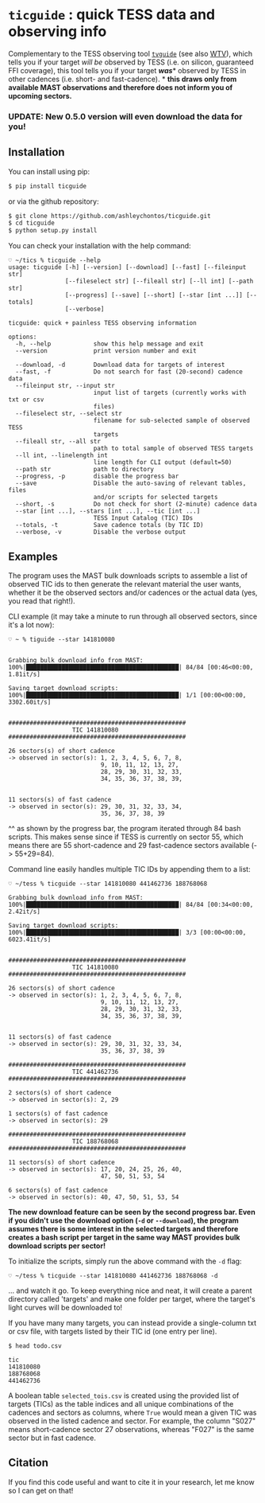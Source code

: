 # ``ticguide`` : quick TESS data and observing info

Complementary to the TESS observing tool [``tvguide``](https://github.com/tessgi/tvguide) (see also [WTV](https://heasarc.gsfc.nasa.gov/cgi-bin/tess/webtess/wtv.py)), which tells you if your target *will be* observed by TESS (i.e. on silicon, guaranteed FFI coverage), this tool tells you if your target ***was**** observed by TESS in other cadences (i.e. short- and fast-cadence). * **this draws only from available MAST observations and therefore does not inform you of upcoming sectors.** 

### UPDATE: New 0.5.0 version will even download the data for you!

## Installation
You can install using pip:

``` bash
$ pip install ticguide
```

or via the github repository:

``` bash
$ git clone https://github.com/ashleychontos/ticguide.git
$ cd ticguide
$ python setup.py install
```

You can check your installation with the help command:

```
♡ ~/tics % ticguide --help
usage: ticguide [-h] [--version] [--download] [--fast] [--fileinput str]
                [--fileselect str] [--fileall str] [--ll int] [--path str]
                [--progress] [--save] [--short] [--star [int ...]] [--totals]
                [--verbose]

ticguide: quick + painless TESS observing information

options:
  -h, --help            show this help message and exit
  --version             print version number and exit

  --download, -d        Download data for targets of interest
  --fast, -f            Do not search for fast (20-second) cadence data
  --fileinput str, --input str
                        input list of targets (currently works with txt or csv
                        files)
  --fileselect str, --select str
                        filename for sub-selected sample of observed TESS
                        targets
  --fileall str, --all str
                        path to total sample of observed TESS targets
  --ll int, --linelength int
                        line length for CLI output (default=50)
  --path str            path to directory
  --progress, -p        disable the progress bar
  --save                Disable the auto-saving of relevant tables, files
                        and/or scripts for selected targets
  --short, -s           Do not check for short (2-minute) cadence data
  --star [int ...], --stars [int ...], --tic [int ...]
                        TESS Input Catalog (TIC) IDs
  --totals, -t          Save cadence totals (by TIC ID)
  --verbose, -v         Disable the verbose output
```

## Examples

The program uses the MAST bulk downloads scripts to assemble a list of observed
TIC ids to then generate the relevant material the user wants, whether it be the
observed sectors and/or cadences or the actual data (yes, you read that right!).

CLI example (it may take a minute to run through all observed sectors, since it's
a lot now):

```
♡ ~ % tiguide --star 141810080


Grabbing bulk download info from MAST:
100%|███████████████████████████████████████████| 84/84 [00:46<00:00,  1.81it/s]

Saving target download scripts:
100%|███████████████████████████████████████████| 1/1 [00:00<00:00, 3302.60it/s]


##################################################
                  TIC 141810080                   
##################################################

26 sectors(s) of short cadence
-> observed in sector(s): 1, 2, 3, 4, 5, 6, 7, 8, 
                          9, 10, 11, 12, 13, 27, 
                          28, 29, 30, 31, 32, 33, 
                          34, 35, 36, 37, 38, 39, 
                                                

11 sectors(s) of fast cadence
-> observed in sector(s): 29, 30, 31, 32, 33, 34, 
                          35, 36, 37, 38, 39  
```

^^ as shown by the progress bar, the program iterated through 84 bash scripts. This 
makes sense since if TESS is currently on sector 55, which means there are 55 short-cadence 
and 29 fast-cadence sectors available (-> 55+29=84).

Command line easily handles multiple TIC IDs by appending them to a list:

```
♡ ~/tess % ticguide --star 141810080 441462736 188768068

Grabbing bulk download info from MAST:
100%|███████████████████████████████████████████| 84/84 [00:34<00:00,  2.42it/s]

Saving target download scripts:
100%|███████████████████████████████████████████| 3/3 [00:00<00:00, 6023.41it/s]


##################################################
                  TIC 141810080                   
##################################################

26 sectors(s) of short cadence
-> observed in sector(s): 1, 2, 3, 4, 5, 6, 7, 8, 
                          9, 10, 11, 12, 13, 27, 
                          28, 29, 30, 31, 32, 33, 
                          34, 35, 36, 37, 38, 39, 
                                                

11 sectors(s) of fast cadence
-> observed in sector(s): 29, 30, 31, 32, 33, 34, 
                          35, 36, 37, 38, 39    

##################################################
                  TIC 441462736                   
##################################################

2 sectors(s) of short cadence
-> observed in sector(s): 2, 29

1 sectors(s) of fast cadence
-> observed in sector(s): 29

##################################################
                  TIC 188768068                   
##################################################

11 sectors(s) of short cadence
-> observed in sector(s): 17, 20, 24, 25, 26, 40, 
                          47, 50, 51, 53, 54    

6 sectors(s) of fast cadence
-> observed in sector(s): 40, 47, 50, 51, 53, 54
```

**The new download feature can be seen by the second progress bar. Even if
you didn't use the download option (`-d` or `--download`), the program assumes
there is some interest in the selected targets and therefore creates a bash
script per target in the same way MAST provides bulk download scripts per sector!**

To initialize the scripts, simply run the above command with the `-d` flag:

```
♡ ~/tess % ticguide --star 141810080 441462736 188768068 -d
```

... and watch it go. To keep everything nice and neat, it will create
a parent directory called 'targets' and make one folder per target, where
the target's light curves will be downloaded to!

If you have many many targets, you can instead provide a single-column txt or csv file, with targets
listed by their TIC id (one entry per line).

```
$ head todo.csv

tic
141810080
188768068
441462736
```

A boolean table `selected_tois.csv` is created using the provided list of targets (TICs) as the table indices and all unique
combinations of the cadences and sectors as columns, where `True` would mean a given TIC was observed in the listed
cadence and sector. For example, the column "S027" means short-cadence sector 27 observations, whereas "F027" is the 
same sector but in fast cadence.


## Citation

If you find this code useful and want to cite it in your research, let me know so I can get on that!

